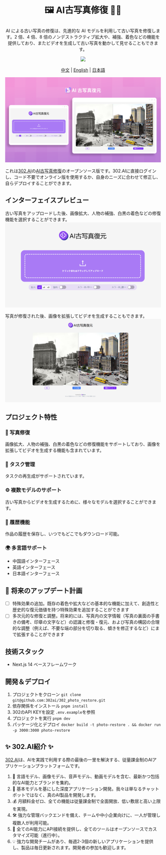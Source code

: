 # <p align="center">🖼️ AI古写真修復 🚀✨</p>

<p align="center">AI による古い写真の修復は、先進的な AI モデルを利用して古い写真を修復します。2 倍、4 倍、8 倍のノンデストラクティブ拡大や、補強、着色などの機能を提供しており、またビデオを生成して古い写真を動かして見せることもできます。</p>

<p align="center"><a href="https://302.ai/ja/tools/restoration/" target="blank"><img src="https://file.302ai.cn/gpt/imgs/github/302_badge.png" /></a></p >

<p align="center"><a href="README_zh.md">中文</a> | <a href="README.md">English</a> | <a href="README_ja.md">日本語</a></p>

![pic-tool](docs/AI老照片修复jp.png)

これは[302.AI](https://302.ai)の[AI古写真修復](https://302.ai/ja/tools/restoration/)のオープンソース版です。302.AIに直接ログインし、コード不要でオンライン版を使用するか、自身のニーズに合わせて修正し、自らデプロイすることができます。

## インターフェイスプレビュー
古い写真をアップロードした後、画像拡大、人物の補強、白黒の着色などの修復機能を選択することができます。
![pic-tool](docs/ja/老照片日1.png)    

写真が修復された後、画像を拡張してビデオを生成することもできます。
![pic-tool](docs/ja/老照片日2.png)

## プロジェクト特性

### 🎥 写真修復
画像拡大、人物の補強、白黒の着色などの修復機能をサポートしており、画像を拡張してビデオを生成する機能も含まれています。
### 🔄 タスク管理
タスクの再生成がサポートされています。
### ⚙️ 複数モデルのサポート
古い写真からビデオを生成するために、様々なモデルを選択することができます。
### 📜 履歴機能
作品の履歴を保存し、いつでもどこでもダウンロード可能。
### 🌍 多言語サポート
- 中国語インターフェース
- 英語インターフェース
- 日本語インターフェース

## 🚩 将来のアップデート計画
- [ ] 特殊効果の追加。既存の着色や拡大などの基本的な機能に加えて、創造性と歴史的な復元価値を持つ特殊効果を追加することができます
- [ ] 多次元的な修復と調整。将来的には、写真内の文字情報（写真の裏面の手書きの備考、印章の文字など）の認識と修復・復元、および写真の構図の合理的な調整（例えば、不要な端の部分を切り取る、傾きを修正するなど）にまで拡張することができます

## 技術スタック
- Next.js 14 ベースフレームワーク

## 開発＆デプロイ

1. プロジェクトをクローン `git clone git@github.com:302ai/302_photo_restore.git`
2. 依存関係をインストール `pnpm install`
3. 302のAPI KEYを設定 `.env.example`を参照
4. プロジェクトを実行 `pnpm dev`
5. パッケージ化とデプロイ `docker build -t photo-restore . && docker run -p 3000:3000 photo-restore`


## ✨ 302.AI紹介 ✨

[302.AI](https://302.ai)は、AIを実践で利用する際の最後の一里を解決する、従量課金制のAIアプリケーションプラットフォームです。

1. 🧠 言語モデル、画像モデル、音声モデル、動画モデルを含む、最新かつ包括的なAI能力とブランドを集約。
2. 🚀 基本モデルを基にした深度アプリケーション開発。我々は単なるチャットボットではなく、真のAI製品を開発します。
3. 💰 月額料金ゼロ、全ての機能は従量課金制で全面開放、低い敷居と高い上限を実現。
4. 🛠 強力な管理バックエンドを備え、チームや中小企業向けに、一人が管理し複数人が利用可能。
5. 🔗 全てのAI能力にAPI接続を提供し、全てのツールはオープンソースでカスタマイズ可能（進行中）。
6. 💡 強力な開発チームがあり、毎週2-3個の新しいアプリケーションを提供し、製品は毎日更新されます。開発者の参加も歓迎します。
